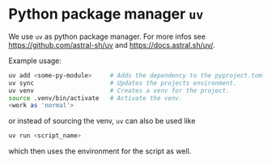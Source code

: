 # Python package manager `uv`

We use `uv` as python package manager. For more infos see
https://github.com/astral-sh/uv and https://docs.astral.sh/uv/.

Example usage:

```bash
uv add <some-py-module>     # Adds the dependency to the pyproject.toml file.
uv sync                     # Updates the projects environment.
uv venv                     # Creates a venv for the project.
source .venv/bin/activate   # Activate the venv.
<work as 'normal'>
```

or instead of sourcing the venv, `uv` can also be used like 

```bash
uv run <script_name>
```

which then uses the environment for the script as well.